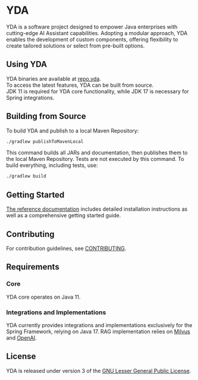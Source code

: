 
# YDA

YDA is a software project designed to empower Java enterprises with cutting-edge AI Assistant capabilities. Adopting a modular approach, YDA enables the development of custom components, offering flexibility to create tailored solutions or select from pre-built options.

## Using YDA

YDA binaries are available at [repo.yda](https://github.com/love-vector/yda).    
To access the latest features, YDA can be built from source.    
JDK 11 is required for YDA core functionality, while JDK 17 is necessary for Spring integrations.

Building from Source
-------
To build YDA and publish to a local Maven Repository:  

```bash 
./gradlew publishToMavenLocal
 ``` 

This command builds all JARs and documentation, then publishes them to the local Maven Repository. Tests are not executed by this command. To build everything, including tests, use:  

```bash 
./gradlew build
 ```

## Getting Started

[The reference documentation](#) includes detailed installation instructions as well as a comprehensive getting started guide.

Contributing
-------
For contribution guidelines, see [CONTRIBUTING](#).

## Requirements

### Core
YDA core operates on Java 11.

### Integrations and Implementations
YDA currently provides integrations and implementations exclusively for the Spring Framework, relying on Java 17. RAG implementation relies on [Milvus](https://milvus.io/) and [OpenAI](https://platform.openai.com/docs/assistants/overview).

## License
YDA is released under version 3 of the [GNU Lesser General Public License](https://www.gnu.org/licenses/lgpl-3.0-standalone.html).